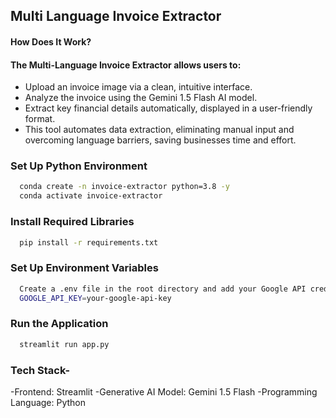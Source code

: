 ## Multi Language Invoice Extractor
#### How Does It Work?
#### The Multi-Language Invoice Extractor allows users to:
- Upload an invoice image via a clean, intuitive interface.
- Analyze the invoice using the Gemini 1.5 Flash AI model.
- Extract key financial details automatically, displayed in a user-friendly format.
- This tool automates data extraction, eliminating manual input and overcoming language barriers, saving businesses time and effort.

### Set Up Python Environment
```bash
  conda create -n invoice-extractor python=3.8 -y
  conda activate invoice-extractor
```

### Install Required Libraries
```bash
  pip install -r requirements.txt
```
### Set Up Environment Variables
```bash
  Create a .env file in the root directory and add your Google API credentials for Gemini:
  GOOGLE_API_KEY=your-google-api-key
```
### Run the Application
```bash
  streamlit run app.py
```

### Tech Stack-
-Frontend: Streamlit
-Generative AI Model: Gemini 1.5 Flash
-Programming Language: Python

